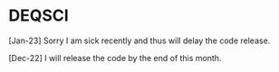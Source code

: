 # DEQSCI

[Jan-23] Sorry I am sick recently and thus will delay the code release.

[Dec-22] I will release the code by the end of this month.
